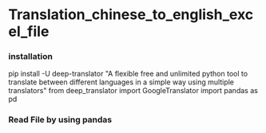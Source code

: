 # Translation_chinese_to_english_excel_file
### installation
pip install -U deep-translator "A flexible free and unlimited python tool to translate between different languages in a simple way using multiple translators"
from deep_translator import GoogleTranslator
import pandas as pd

### Read File by using pandas


